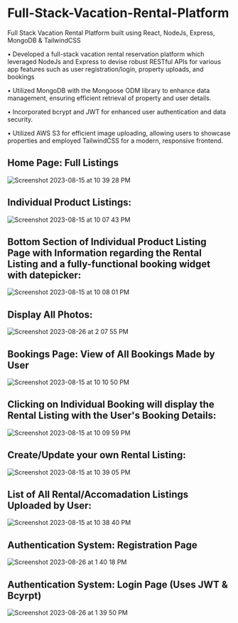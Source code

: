 # Full-Stack-Vacation-Rental-Platform
Full Stack Vacation Rental Platform built using React, NodeJs, Express, MongoDB &amp; TailwindCSS

• Developed a full-stack vacation rental reservation platform which leveraged NodeJs and Express to devise robust
RESTful APIs for various app features such as user registration/login, property uploads, and bookings

• Utilized MongoDB with the Mongoose ODM library to enhance data management, ensuring efficient retrieval of
property and user details.

• Incorporated bcrypt and JWT for enhanced user authentication and data security.

• Utilized AWS S3 for efficient image uploading, allowing users to showcase properties and employed TailwindCSS for
a modern, responsive frontend.

## Home Page: Full Listings
![Screenshot 2023-08-15 at 10 39 28 PM](https://github.com/jaiphookan20/Full-Stack-Vacation-Rental-Platform/assets/52240311/64c38856-8263-4b04-821d-12728f4e3f9b)

## Individual Product Listings: 
![Screenshot 2023-08-15 at 10 07 43 PM](https://github.com/jaiphookan20/Full-Stack-Vacation-Rental-Platform/assets/52240311/05af21f9-98e5-4d34-909e-9228051b229a)

## Bottom Section of Individual Product Listing Page with Information regarding the Rental Listing and a fully-functional booking widget with datepicker: 
![Screenshot 2023-08-15 at 10 08 01 PM](https://github.com/jaiphookan20/Full-Stack-Vacation-Rental-Platform/assets/52240311/571a8320-7b7e-40bb-9d22-b2a6331ec924)

## Display All Photos: 
![Screenshot 2023-08-26 at 2 07 55 PM](https://github.com/jaiphookan20/Full-Stack-Vacation-Rental-Platform/assets/52240311/8f9d71c8-8834-4442-a44e-16a95ec8d7c8)

## Bookings Page: View of All Bookings Made by User
![Screenshot 2023-08-15 at 10 10 50 PM](https://github.com/jaiphookan20/Full-Stack-Vacation-Rental-Platform/assets/52240311/4b600bcc-8948-48f3-b344-52292af7a89f)

## Clicking on Individual Booking will display the Rental Listing with the User's Booking Details: 
![Screenshot 2023-08-15 at 10 09 59 PM](https://github.com/jaiphookan20/Full-Stack-Vacation-Rental-Platform/assets/52240311/3d30afe3-a12a-4cd8-8e44-f811e20468ac)

## Create/Update your own Rental Listing:
![Screenshot 2023-08-15 at 10 39 05 PM](https://github.com/jaiphookan20/Full-Stack-Vacation-Rental-Platform/assets/52240311/55f43564-ab5e-4218-99b4-20785fd382d2)

## List of All Rental/Accomadation Listings Uploaded by User: 
![Screenshot 2023-08-15 at 10 38 40 PM](https://github.com/jaiphookan20/Full-Stack-Vacation-Rental-Platform/assets/52240311/90fbb097-849f-4d83-85f8-91c789090556)

## Authentication System: Registration Page 
![Screenshot 2023-08-26 at 1 40 18 PM](https://github.com/jaiphookan20/Full-Stack-Vacation-Rental-Platform/assets/52240311/81cc16b1-9b93-4438-a619-0d1323592981)

## Authentication System: Login Page (Uses JWT & Bcyrpt)
![Screenshot 2023-08-26 at 1 39 50 PM](https://github.com/jaiphookan20/Full-Stack-Vacation-Rental-Platform/assets/52240311/96f818ca-cfa9-4cb3-8e48-072cc97b7dcb)






